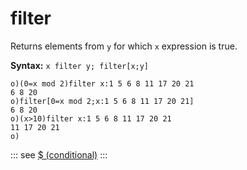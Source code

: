 # filter

Returns elements from `y` for which `x` expression is true.

**Syntax:** ```x filter y; filter[x;y]```

```o
o)(0=x mod 2)filter x:1 5 6 8 11 17 20 21
6 8 20
o)filter[0=x mod 2;x:1 5 6 8 11 17 20 21]
6 8 20
o)(x>10)filter x:1 5 6 8 11 17 20 21
11 17 20 21
o)
```

::: see
[$ (conditional)](/verbs/conditional/cond.md)
:::
